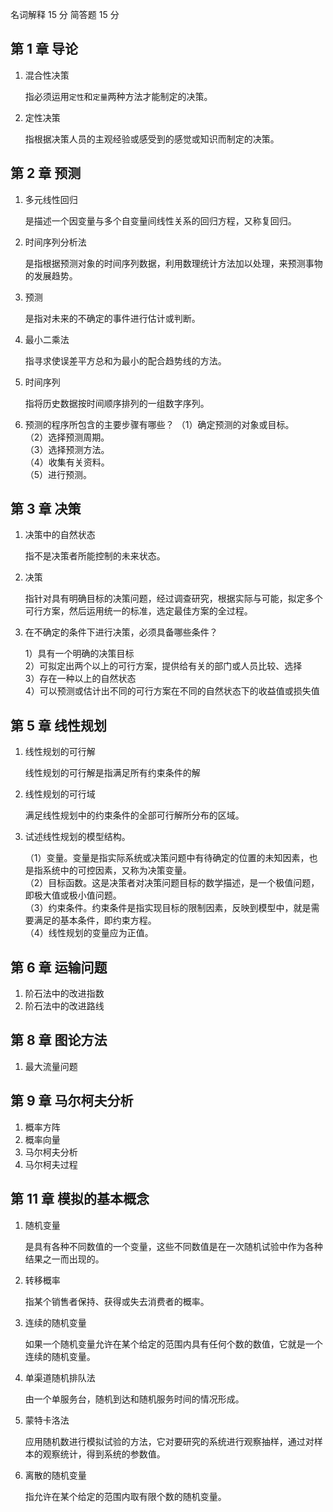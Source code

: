 名词解释 15 分 简答题 15 分

## 第 1 章 导论

1. 混合性决策

   指必须运用`定性`和`定量`两种方法才能制定的决策。

2. 定性决策

   指根据决策人员的主观经验或感受到的感觉或知识而制定的决策。

## 第 2 章 预测

1. 多元线性回归

   是描述一个因变量与多个自变量间线性关系的回归方程，又称复回归。

2. 时间序列分析法

   是指根据预测对象的时间序列数据，利用数理统计方法加以处理，来预测事物的发展趋势。

3. 预测

   是指对未来的不确定的事件进行估计或判断。

4. 最小二乘法

   指寻求使误差平方总和为最小的配合趋势线的方法。

5. 时间序列

   指将历史数据按时间顺序排列的一组数字序列。

6. 预测的程序所包含的主要步骤有哪些？
   （1）确定预测的对象或目标。  
   （2）选择预测周期。  
   （3）选择预测方法。  
   （4）收集有关资料。  
   （5）进行预测。

## 第 3 章 决策

1. 决策中的自然状态

   指不是决策者所能控制的未来状态。

2. 决策

   指针对具有明确目标的决策问题，经过调查研究，根据实际与可能，拟定多个可行方案，然后运用统一的标准，选定最佳方案的全过程。

3. 在不确定的条件下进行决策，必须具备哪些条件？

   1）具有一个明确的决策目标  
   2）可拟定出两个以上的可行方案，提供给有关的部门或人员比较、选择  
   3）存在一种以上的自然状态  
   4）可以预测或估计出不同的可行方案在不同的自然状态下的收益值或损失值

## 第 5 章 线性规划

1. 线性规划的可行解

   线性规划的可行解是指满足所有约束条件的解

2. 线性规划的可行域

   满足线性规划中的约束条件的全部可行解所分布的区域。

3. 试述线性规划的模型结构。

   （1）变量。变量是指实际系统或决策问题中有待确定的位置的未知因素，也是指系统中的可控因素，又称为决策变量。  
   （2）目标函数。这是决策者对决策问题目标的数学描述，是一个极值问题，即极大值或极小值问题。  
   （3）约束条件。约束条件是指实现目标的限制因素，反映到模型中，就是需要满足的基本条件，即约束方程。  
   （4）线性规划的变量应为正值。

## 第 6 章 运输问题

1. 阶石法中的改进指数
2. 阶石法中的改进路线

## 第 8 章 图论方法

1. 最大流量问题

## 第 9 章 马尔柯夫分析

1. 概率方阵
2. 概率向量
3. 马尔柯夫分析
4. 马尔柯夫过程

## 第 11 章 模拟的基本概念

1. 随机变量

   是具有各种不同数值的一个变量，这些不同数值是在一次随机试验中作为各种结果之一而出现的。

2. 转移概率

   指某个销售者保持、获得或失去消费者的概率。

3. 连续的随机变量

   如果一个随机变量允许在某个给定的范围内具有任何个数的数值，它就是一个连续的随机变量。

4. 单渠道随机排队法

   由一个单服务台，随机到达和随机服务时间的情况形成。

5. 蒙特卡洛法

   应用随机数进行模拟试验的方法，它对要研究的系统进行观察抽样，通过对样本的观察统计，得到系统的参数值。

6. 离散的随机变量

   指允许在某个给定的范围内取有限个数的随机变量。

